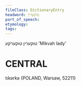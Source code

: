 ```yaml
---
fileClass: DictionaryEntry
headword: טוקערין
part_of_speech: 
etymology: 
tags: 
---
```

טוקערין
טוקערקע
'Mikvah lady'

CENTRAL
========

tɩkərkə {POLAND, Warsaw, 52211}